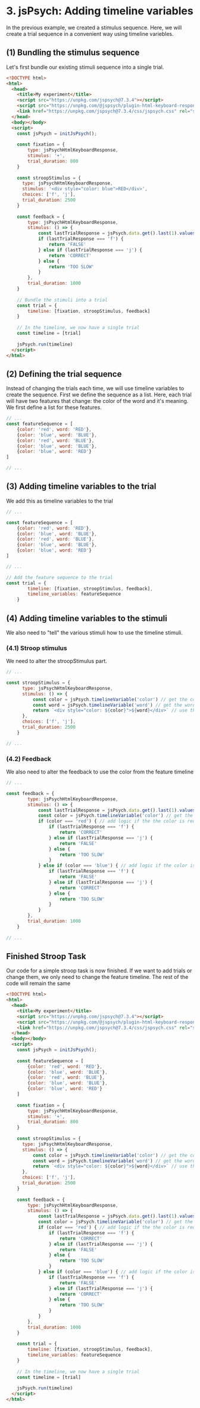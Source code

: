 # 3. jsPsych: Adding timeline variables
In the previous example, we created a stimulus sequence. Here, we will create a trial sequence in a convenient way using timeline variebles.
## (1) Bundling the stimulus sequence

Let's first bundle our existing stimuli sequence into a single trial.
```html
<!DOCTYPE html>
<html>
  <head>
    <title>My experiment</title>
    <script src="https://unpkg.com/jspsych@7.3.4"></script>
    <script src="https://unpkg.com/@jspsych/plugin-html-keyboard-response@1.1.3"></script>
    <link href="https://unpkg.com/jspsych@7.3.4/css/jspsych.css" rel="stylesheet" type="text/css" />
  </head>
  <body></body>
  <script>
    const jsPsych = initJsPsych();
    
    const fixation = {
        type: jsPsychHtmlKeyboardResponse,
        stimulus: '+',
        trial_duration: 800
    }
    
    const stroopStimulus = {
      type: jsPsychHtmlKeyboardResponse,
      stimulus: '<div style="color: blue">RED</div>',
      choices: ['f', 'j'],
      trial_duration: 2500
    }
    
    const feedback = {
        type: jsPsychHtmlKeyboardResponse,
        stimulus: () => {
            const lastTrialResponse = jsPsych.data.get().last(1).values()[0].response
            if (lastTrialResponse === 'f') {
                return 'FALSE'
            } else if (lastTrialResponse === 'j') {
                return 'CORRECT'
            } else {
                return 'TOO SLOW'
            }
        },
        trial_duration: 1000
    }
    
    // Bundle the stimuli into a trial
    const trial = {
        timeline: [fixation, stroopStimulus, feedback]
    }
    
    // In the timeline, we now have a single trial
    const timeline = [trial]
    
    jsPsych.run(timeline)  
  </script>
</html>
```

## (2) Defining the trial sequence
Instead of changing the trials each time, we will use timeline variables to create the sequence. First we define the sequence as a list. Here, each trial will have two features that change: the color of the word and it's meaning. We first define a list for these features.

```javascript
// ...
const featureSequence = [
    {color: 'red', word: 'RED'},
    {color: 'blue', word: 'BLUE'},
    {color: 'red', word: 'BLUE'},
    {color: 'blue', word: 'BLUE'},
    {color: 'blue', word: 'RED'}
]

// ...
```

## (3) Adding timeline variables to the trial
We add this as timeline variables to the trial

```javascript
// ...

const featureSequence = [
    {color: 'red', word: 'RED'},
    {color: 'blue', word: 'BLUE'},
    {color: 'red', word: 'BLUE'},
    {color: 'blue', word: 'BLUE'},
    {color: 'blue', word: 'RED'}
]

// ...

// Add the feature sequence to the trial
const trial = {
        timeline: [fixation, stroopStimulus, feedback],
        timeline_variables: featureSequence
    }
```

## (4) Adding timeline variables to the stimuli
We also need to "tell" the various stimuli how to use the timeline stimuli. 

### (4.1) Stroop stimulus
We need to alter the stroopStimulus part.

```javascript
// ...

const stroopStimulus = {
      type: jsPsychHtmlKeyboardResponse,
      stimulus: () => {
          const color = jsPsych.timelineVariable('color') // get the color from the timeline
          const word = jsPsych.timelineVariable('word') // get the word from the timeline
          return `<div style="color: ${color}">${word}</div>` // use the variables in the stimulus.
      },
      choices: ['f', 'j'],
      trial_duration: 2500
    }

// ...
```

### (4.2) Feedback
We also need to alter the feedback to use the color from the feature timeline

```javascript
// ...

const feedback = {
        type: jsPsychHtmlKeyboardResponse,
        stimulus: () => {
            const lastTrialResponse = jsPsych.data.get().last(1).values()[0].response
            const color = jsPsych.timelineVariable('color') // get the color from the timeline
            if (color === 'red') { // add logic if the the color is red
                if (lastTrialResponse === 'f') {
                    return 'CORRECT'
                } else if (lastTrialResponse === 'j') {
                    return 'FALSE'
                } else {
                    return 'TOO SLOW'
                }
            } else if (color === 'blue') { // add logic if the color is blue
                if (lastTrialResponse === 'f') {
                    return 'FALSE'
                } else if (lastTrialResponse === 'j') {
                    return 'CORRECT'
                } else {
                    return 'TOO SLOW'
                }
            }
        },
        trial_duration: 1000
    }
    
// ...
```

## Finished Stroop Task

Our code for a simple stroop task is now finished. If we want to add trials or change them, we only need to change the feature timeline. The rest of the code will remain the same

```html
<!DOCTYPE html>
<html>
  <head>
    <title>My experiment</title>
    <script src="https://unpkg.com/jspsych@7.3.4"></script>
    <script src="https://unpkg.com/@jspsych/plugin-html-keyboard-response@1.1.3"></script>
    <link href="https://unpkg.com/jspsych@7.3.4/css/jspsych.css" rel="stylesheet" type="text/css" />
  </head>
  <body></body>
  <script>
    const jsPsych = initJsPsych();
    
    const featureSequence = [
        {color: 'red', word: 'RED'},
        {color: 'blue', word: 'BLUE'},
        {color: 'red', word: 'BLUE'},
        {color: 'blue', word: 'BLUE'},
        {color: 'blue', word: 'RED'}
    ]
    
    const fixation = {
        type: jsPsychHtmlKeyboardResponse,
        stimulus: '+',
        trial_duration: 800
    }
    
    const stroopStimulus = {
      type: jsPsychHtmlKeyboardResponse,
      stimulus: () => {
          const color = jsPsych.timelineVariable('color') // get the color from the timeline
          const word = jsPsych.timelineVariable('word') // get the word from the timeline
          return `<div style="color: ${color}">${word}</div>` // use the variables in the stimulus.
      },
      choices: ['f', 'j'],
      trial_duration: 2500
    }
    
    const feedback = {
        type: jsPsychHtmlKeyboardResponse,
        stimulus: () => {
            const lastTrialResponse = jsPsych.data.get().last(1).values()[0].response
            const color = jsPsych.timelineVariable('color') // get the color from the timeline
            if (color === 'red') { // add logic if the the color is red
                if (lastTrialResponse === 'f') {
                    return 'CORRECT'
                } else if (lastTrialResponse === 'j') {
                    return 'FALSE'
                } else {
                    return 'TOO SLOW'
                }
            } else if (color === 'blue') { // add logic if the color is blue
                if (lastTrialResponse === 'f') {
                    return 'FALSE'
                } else if (lastTrialResponse === 'j') {
                    return 'CORRECT'
                } else {
                    return 'TOO SLOW'
                }
            }
        },
        trial_duration: 1000
    }
    
    const trial = {
        timeline: [fixation, stroopStimulus, feedback],
        timeline_variables: featureSequence
    }
    
    // In the timeline, we now have a single trial
    const timeline = [trial]
    
    jsPsych.run(timeline)  
  </script>
</html>
```